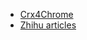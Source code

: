 - [Crx4Chrome](https://www.crx4chrome.com/)
- [Zhihu articles](https://zhuanlan.zhihu.com/p/80305764)
